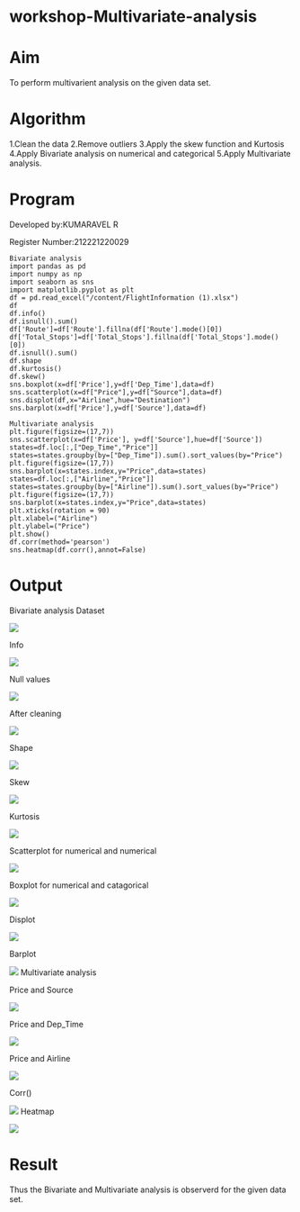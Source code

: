 # workshop-Multivariate-analysis
# Aim
To perform multivarient analysis on the given data set.
# Algorithm
1.Clean the data
2.Remove outliers
3.Apply the skew function and Kurtosis
4.Apply Bivariate analysis on numerical and categorical
5.Apply Multivariate analysis.
# Program
Developed by:KUMARAVEL R

Register Number:212221220029
```
Bivariate analysis
import pandas as pd
import numpy as np
import seaborn as sns
import matplotlib.pyplot as plt
df = pd.read_excel("/content/FlightInformation (1).xlsx")
df
df.info()
df.isnull().sum()
df['Route']=df['Route'].fillna(df['Route'].mode()[0])
df['Total_Stops']=df['Total_Stops'].fillna(df['Total_Stops'].mode()[0])
df.isnull().sum()
df.shape
df.kurtosis()
df.skew()
sns.boxplot(x=df['Price'],y=df['Dep_Time'],data=df)
sns.scatterplot(x=df["Price"],y=df["Source"],data=df)
sns.displot(df,x="Airline",hue="Destination")
sns.barplot(x=df['Price'],y=df['Source'],data=df)

Multivariate analysis
plt.figure(figsize=(17,7))
sns.scatterplot(x=df['Price'], y=df['Source'],hue=df['Source'])
states=df.loc[:,["Dep_Time","Price"]]
states=states.groupby(by=["Dep_Time"]).sum().sort_values(by="Price")
plt.figure(figsize=(17,7))
sns.barplot(x=states.index,y="Price",data=states)
states=df.loc[:,["Airline","Price"]]
states=states.groupby(by=["Airline"]).sum().sort_values(by="Price")
plt.figure(figsize=(17,7))
sns.barplot(x=states.index,y="Price",data=states)
plt.xticks(rotation = 90)
plt.xlabel=("Airline")
plt.ylabel=("Price")
plt.show()
df.corr(method='pearson')
sns.heatmap(df.corr(),annot=False)
```
# Output
Bivariate analysis
Dataset

![](https://github.com/KumaravelIT/workshop-Multivariate-analysis/blob/main/1.jpg)


Info

![](https://github.com/KumaravelIT/workshop-Multivariate-analysis/blob/main/2.jpg)


Null values

![](https://github.com/KumaravelIT/workshop-Multivariate-analysis/blob/main/3.jpg)


After cleaning  

![](https://github.com/KumaravelIT/workshop-Multivariate-analysis/blob/main/4.jpg)


Shape

![](https://github.com/KumaravelIT/workshop-Multivariate-analysis/blob/main/5.jpg)


Skew

![](https://github.com/KumaravelIT/workshop-Multivariate-analysis/blob/main/6.jpg)


Kurtosis

![](https://github.com/KumaravelIT/workshop-Multivariate-analysis/blob/main/7.jpg)


Scatterplot for numerical and numerical

![](https://github.com/KumaravelIT/workshop-Multivariate-analysis/blob/main/8.jpg)


Boxplot for numerical and catagorical

![](https://github.com/KumaravelIT/workshop-Multivariate-analysis/blob/main/9.jpg)


Displot

![](https://github.com/KumaravelIT/workshop-Multivariate-analysis/blob/main/99.jpg)


Barplot

![](https://github.com/KumaravelIT/workshop-Multivariate-analysis/blob/main/999.jpg)
Multivariate analysis

Price and Source

![](https://github.com/KumaravelIT/workshop-Multivariate-analysis/blob/main/9999.jpg)


Price and Dep_Time

![](https://github.com/KumaravelIT/workshop-Multivariate-analysis/blob/main/99999.jpg)


Price and Airline

![](https://github.com/KumaravelIT/workshop-Multivariate-analysis/blob/main/999999.jpg)


Corr()

![](https://github.com/KumaravelIT/workshop-Multivariate-analysis/blob/main/9999999.jpg)
Heatmap

![](https://github.com/KumaravelIT/workshop-Multivariate-analysis/blob/main/99999999.jpg)


# Result
Thus the Bivariate and Multivariate analysis is observerd for the given data set.
